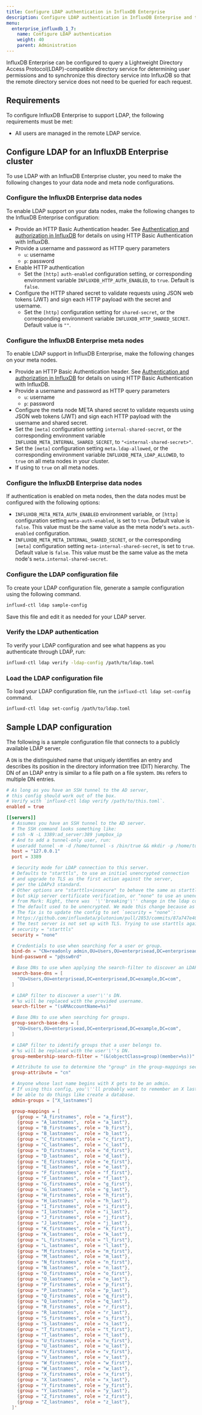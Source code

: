 ```yaml
---
title: Configure LDAP authentication in InfluxDB Enterprise
description: Configure LDAP authentication in InfluxDB Enterprise and test LDAP connectivity.
menu:
  enterprise_influxdb_1_7:
    name: Configure LDAP authentication
    weight: 40
    parent: Administration
---
```

InfluxDB Enterprise can be configured to query a Lightweight Directory Access Protocol(LDAP)-compatible directory service for determining user permissions and to synchronize this directory service into InfluxDB so that the remote directory service does not need to be queried for each request.

## Requirements

To configure InfluxDB Enterprise to support LDAP, the following requirements must be met:

* All users are managed in the remote LDAP service.

## Configure LDAP for an InfluxDB Enterprise cluster

To use LDAP with an InfluxDB Enterprise cluster, you need to make the following changes to your data node and meta node configurations.

### Configure the InfluxDB Enterprise data nodes

To enable LDAP support on your data nodes, make the following changes to the InfluxDB Enterprise configuration:

* Provide an HTTP Basic Authentication header. See [Authentication and authorization in InfluxDB](/influxdb/v1.7/administration/authentication_and_authorization/) for details on using HTTP Basic Authentication with InfluxDB.
* Provide a username and password as HTTP query parameters
  * `u`: username
  * `p`: password
* Enable HTTP authentication
  * Set the `[http]` `auth-enabled` configuration setting, or corresponding environment variable `INFLUXDB_HTTP_AUTH_ENABLED`, to `true`. Default is `false`.
* Configure the HTTP shared secret to validate requests using JSON web tokens (JWT) and sign each HTTP payload with the secret and username.
  * Set the `[http]` configuration setting for `shared-secret`, or the corresponding environment variable `INFLUXDB_HTTP_SHARED_SECRET`. Default value is `""`.

### Configure the InfluxDB Enterprise meta nodes

To enable LDAP support in InfluxDB Enterprise, make the following changes on your meta nodes.

* Provide an HTTP Basic Authentication header. See [Authentication and authorization in InfluxDB](/influxdb/v1.7/administration/authentication_and_authorization/) for details on using HTTP Basic Authentication with InfluxDB.
* Provide a username and password as HTTP query parameters
  * `u`: username
  * `p`: password
* Configure the meta node META shared secret to validate requests using JSON web tokens (JWT) and sign each HTTP payload with the username and shared secret.
* Set the `[meta]` configuration setting `internal-shared-secret`, or the corresponding environment variable `INFLUXDB_META_INTERNAL_SHARED_SECRET`, to `"<internal-shared-secret>"`.
* Set the `[meta]` configuration setting `meta.ldap-allowed`, or the corresponding environment variable `INFLUXDB_META_LDAP_ALLOWED`, to `true` on all meta nodes in your cluster.
* If using  to `true` on all meta nodes.

### Configure the InfluxDB Enterprise data nodes

If authentication is enabled on meta nodes, then the data nodes must be configured with the following options:

* `INFLUXDB_META_META_AUTH_ENABLED` environment variable, or `[http]` configuration setting `meta-auth-enabled`, is set to `true`. Default value is `false`. This value must be the same value as the meta node's `meta.auth-enabled` configuration.
* `INFLUXDB_META_META_INTERNAL_SHARED_SECRET`, or the corresponding `[meta]` configuration setting `meta-internal-shared-secret`, is set to `true`. Default value is `false`. This value must be the same value as the meta node's `meta.internal-shared-secret`.

### Configure the LDAP configuration file

To create your LDAP configuration file, generate a sample configuration using the following command.

```bash
influxd-ctl ldap sample-config
```

Save this file and edit it as needed for your LDAP server.

### Verify the LDAP authentication

To verify your LDAP configuration and see what happens as you authenticate through LDAP, run:

```bash
influxd-ctl ldap verify -ldap-config /path/to/ldap.toml
```

### Load the LDAP configuration file

To load your LDAP configuration file, run the `influxd-ctl ldap set-config` command.

```bash
influxd-ctl ldap set-config /path/to/ldap.toml
```

## Sample LDAP configuration

The following is a sample configuration file that connects to a publicly available LDAP server.

A `DN` is the distinguished name that uniquely identifies an entry and describes its position in the directory information tree (DIT) hierarchy. The DN of an LDAP entry is similar to a file path on a file system. `DNs` refers to multiple DN entries.

```toml
# As long as you have an SSH tunnel to the AD server,
# this config should work out of the box.
# Verify with `influxd-ctl ldap verify /path/to/this.toml`.
enabled = true

[[servers]]
  # Assumes you have an SSH tunnel to the AD server.
  # The SSH command looks something like:
  # ssh -N -L 3389:ad_server:389 jumpbox_ip
  # And to add a tunnel-only user, run:
  # useradd tunnel -m -d /home/tunnel -s /bin/true && mkdir -p /home/tunnel/.ssh && cat pubkey >> /home/tunnel/.ssh/authorized_keys
  host = "127.0.0.1"
  port = 3389

  # Security mode for LDAP connection to this server.
  # Defaults to "starttls", to use an initial unencrypted connection
  # and upgrade to TLS as the first action against the server,
  # per the LDAPv3 standard.
  # Other options are "starttls+insecure" to behave the same as starttls
  # but skip server certificate verification, or "none" to use an unencrypted connection.
  # from Mark: Right, there was  '\''breaking'\'' change in the ldap config, that when unspecified, the default is to use TLS.
  # The default used to be unencrypted. We made this change because as far as we know, nobody is using LDAP in production yet.
  # The fix is to update the config to set `security = "none"`:
  # https://github.com/influxdata/plutonium/pull/2853/commits/87a747e40034fcf05f0da1ed74f7c2c598b8d210#diff-fe8a3f0bbdb3fe46a99666a25eb20725
  # The test server is not set up with TLS. Trying to use starttls against it will not work.
  # security = "starttls"
  security = "none"

  # Credentials to use when searching for a user or group.
  bind-dn = "CN=readonly admin,OU=Users,OU=enterprisead,DC=enterprisead,DC=example,DC=com"
  bind-password = "p@ssw0rd"

  # Base DNs to use when applying the search-filter to discover an LDAP user.
  search-base-dns = [
    "OU=Users,OU=enterprisead,DC=enterprisead,DC=example,DC=com",
  ]

  # LDAP filter to discover a user'\''s DN.
  # %s will be replaced with the provided username.
  search-filter = "(sAMAccountName=%s)"

  # Base DNs to use when searching for groups.
  group-search-base-dns = [
    "OU=Users,OU=enterprisead,DC=enterprisead,DC=example,DC=com",
  ]

  # LDAP filter to identify groups that a user belongs to.
  # %s will be replaced with the user'\''s DN.
  group-membership-search-filter = "(&(objectClass=group)(member=%s))"

  # Attribute to use to determine the "group" in the group-mappings section.
  group-attribute = "cn"

  # Anyone whose last name begins with X gets to be an admin.
  # If using this config, you'\''ll probably want to remember an X last name to
  # be able to do things like create a database.
  admin-groups = ["X_lastnames"]

  group-mappings = [
    {group = "A_firstnames", role = "a_first"},
    {group = "A_lastnames",  role = "a_last"},
    {group = "B_firstnames", role = "b_first"},
    {group = "B_lastnames",  role = "b_last"},
    {group = "C_firstnames", role = "c_first"},
    {group = "C_lastnames",  role = "c_last"},
    {group = "D_firstnames", role = "d_first"},
    {group = "D_lastnames",  role = "d_last"},
    {group = "E_firstnames", role = "e_first"},
    {group = "E_lastnames",  role = "e_last"},
    {group = "F_firstnames", role = "f_first"},
    {group = "F_lastnames",  role = "f_last"},
    {group = "G_firstnames", role = "g_first"},
    {group = "G_lastnames",  role = "g_last"},
    {group = "H_firstnames", role = "h_first"},
    {group = "H_lastnames",  role = "h_last"},
    {group = "I_firstnames", role = "i_first"},
    {group = "I_lastnames",  role = "i_last"},
    {group = "J_firstnames", role = "j_first"},
    {group = "J_lastnames",  role = "j_last"},
    {group = "K_firstnames", role = "k_first"},
    {group = "K_lastnames",  role = "k_last"},
    {group = "L_firstnames", role = "l_first"},
    {group = "L_lastnames",  role = "l_last"},
    {group = "M_firstnames", role = "m_first"},
    {group = "M_lastnames",  role = "m_last"},
    {group = "N_firstnames", role = "n_first"},
    {group = "N_lastnames",  role = "n_last"},
    {group = "O_firstnames", role = "o_first"},
    {group = "O_lastnames",  role = "o_last"},
    {group = "P_firstnames", role = "p_first"},
    {group = "P_lastnames",  role = "p_last"},
    {group = "Q_firstnames", role = "q_first"},
    {group = "Q_lastnames",  role = "q_last"},
    {group = "R_firstnames", role = "r_first"},
    {group = "R_lastnames",  role = "r_last"},
    {group = "S_firstnames", role = "s_first"},
    {group = "S_lastnames",  role = "s_last"},
    {group = "T_firstnames", role = "t_first"},
    {group = "T_lastnames",  role = "t_last"},
    {group = "U_firstnames", role = "u_first"},
    {group = "U_lastnames",  role = "u_last"},
    {group = "V_firstnames", role = "v_first"},
    {group = "V_lastnames",  role = "v_last"},
    {group = "W_firstnames", role = "w_first"},
    {group = "W_lastnames",  role = "w_last"},
    {group = "X_firstnames", role = "x_first"},
    {group = "X_lastnames",  role = "x_last"},
    {group = "Y_firstnames", role = "y_first"},
    {group = "Y_lastnames",  role = "y_last"},
    {group = "Z_firstnames", role = "z_first"},
    {group = "Z_lastnames",  role = "z_last"},
  ]'
```
